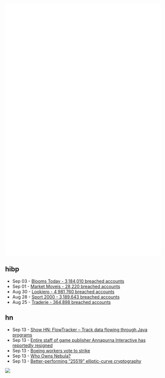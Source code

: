![Metrics](https://raw.githubusercontent.com/phixion/phixion/master/metrics.svg)

## hibp

<!--
for https://github.com/phixion/phixion/blob/main/.github/workflows/feeds.yml
-->
<!--START_SECTION:haveibeenpwnd-->
- Sep 03 - [Blooms Today - 3,184,010 breached accounts](https://haveibeenpwned.com/PwnedWebsites#BloomsToday)
- Sep 01 - [Market Moveis - 28,220 breached accounts](https://haveibeenpwned.com/PwnedWebsites#MarketMoveis)
- Aug 30 - [Lookiero - 4,981,760 breached accounts](https://haveibeenpwned.com/PwnedWebsites#Lookiero)
- Aug 28 - [Sport 2000 - 3,189,643 breached accounts](https://haveibeenpwned.com/PwnedWebsites#Sport2000)
- Aug 25 - [Traderie - 364,898 breached accounts](https://haveibeenpwned.com/PwnedWebsites#Traderie)
<!--END_SECTION:haveibeenpwnd-->

## hn

<!--
for https://github.com/phixion/phixion/blob/main/.github/workflows/feeds.yml
-->
<!--START_SECTION:hn-->
- Sep 13 - [Show HN: FlowTracker – Track data flowing through Java programs](https://github.com/coekie/flowtracker)
- Sep 13 - [Entire staff of game publisher Annapurna Interactive has reportedly resigned](https://www.theverge.com/games/2024/9/12/24243317/annapurna-interactive-staff-reportedly-resigns)
- Sep 13 - [Boeing workers vote to strike](https://www.washingtonpost.com/business/2024/09/13/boeing-union-contract-strike/)
- Sep 13 - [Who Owns Nebula?](https://medium.com/@cameron-paul/who-actually-owns-nebula-952a1c12d9c0)
- Sep 13 - [Better-performing “25519” elliptic-curve cryptography](https://www.amazon.science/blog/better-performing-25519-elliptic-curve-cryptography)
<!--END_SECTION:hn-->

<!--
for https://yhype.me
-->
![](https://hit.yhype.me/github/profile?user_id=13013670)
